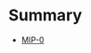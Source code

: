 # Summary
<!-- Summarize the PR in roughly three sentences. Indicate whether this is an MD, an MIP, updates to errata, or a general change. Tag the PR accordingly. -->
- [MIP-0](full-link-to-your-MIP)